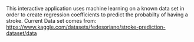 This interactive application uses machine learning on a known data set in order
to create regression coefficients to predict the probabilty of having a stroke.
Current Data set comes from:
https://www.kaggle.com/datasets/fedesoriano/stroke-prediction-dataset/data
